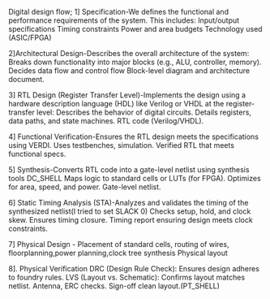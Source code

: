 Digital design flow;
1] Specification-We defines the functional and performance requirements of the system. This includes:
    Input/output specifications
    Timing constraints
    Power and area budgets
    Technology used (ASIC/FPGA)
    
2]Architectural Design-Describes the overall architecture of the system:
    Breaks down functionality into major blocks (e.g., ALU, controller, memory).
    Decides data flow and control flow
   Block-level diagram and architecture document.
   
3] RTL Design (Register Transfer Level)-Implements the design using a hardware description language (HDL) like Verilog or VHDL at the register-transfer level:
    Describes the behavior of digital circuits.
    Details registers, data paths, and state machines.
    RTL code (Verilog/VHDL).
    
4] Functional Verification-Ensures the RTL design meets the specifications using VERDI.
    Uses testbenches, simulation.
    Verified RTL that meets functional specs.
    
5] Synthesis-Converts RTL code into a gate-level netlist using synthesis tools DC_SHELL
     Maps logic to standard cells or LUTs (for FPGA).
     Optimizes for area, speed, and power.
     Gate-level netlist.
     
6] Static Timing Analysis (STA)-Analyzes and validates the timing of the synthesized netlist(I tried to set SLACK 0)
    Checks setup, hold, and clock skew.
    Ensures timing closure.
    Timing report ensuring design meets clock constraints.
    
7] Physical Design - Placement of standard cells, routing of wires, floorplanning,power planning,clock tree synthesis
     Physical layout
     
8]. Physical Verification
    DRC (Design Rule Check): Ensures design adheres to foundry rules.
    LVS (Layout vs. Schematic): Confirms layout matches netlist.
    Antenna, ERC checks.
    Sign-off clean layout.(PT_SHELL)
